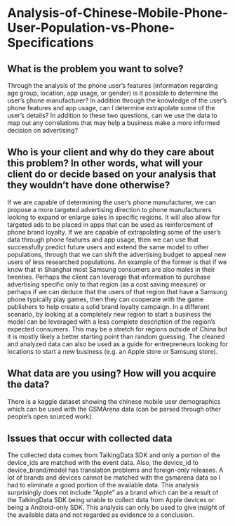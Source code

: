 # Analysis-of-Chinese-Mobile-Phone-User-Population-vs-Phone-Specifications
## What is the problem you want to solve?

  Through the analysis of the phone user’s features (information regarding age group, location, app usage, or gender) is it possible to determine the user’s phone manufacturer? In addition through the knowledge of the user’s phone features and app usage, can I determine extrapolate some of the user’s details? In addition to these two questions, can we use the data to map out any correlations that may help a business make a more informed decision on advertising?

## Who is your client and why do they care about this problem? In other words, what will your client do or decide based on your analysis that they wouldn’t have done otherwise?

  If we are capable of determining the user’s phone manufacturer, we can propose a more targeted advertising direction to phone manufacturers looking to expand or enlarge sales in specific regions. It will also allow for targeted ads to be placed in apps that can be used as reinforcement of phone brand loyalty. If we are capable of extrapolating some of the user’s data through phone features and app usage, then we can use that successfully predict future users and extend the same model to other populations, through that we can shift the advertising budget to appeal new users of less researched populations. 
  An example of the former is that if we know that in Shanghai most Samsung consumers are also males in their twenties. Perhaps the client can leverage that information to purchase advertising specific only to that region (as a cost saving measure) or perhaps if we can deduce that the users of that region that have a Samsung phone typically play games, then they can cooperate with the game publishers to help create a solid brand loyalty campaign. In a different scenario, by looking at a completely new region to start a business the model can be leveraged with a less complete description of the region’s expected consumers. This may be a stretch for regions outside of China but it is mostly likely a better starting point than random guessing. The cleaned and analyzed data can also be used as a guide for entrepreneurs looking for locations to start a new business (e.g. an Apple store or Samsung store).  

## What data are you using? How will you acquire the data?

  There is a kaggle dataset showing the chinese mobile user demographics which can be used with the GSMArena data (can be parsed through other people’s open sourced work). 

## Issues that occur with collected data
	
  The collected data comes from TalkingData SDK and only a portion of the device_ids are matched with the event data. Also, the device_id to device_brand/model has translation problems and foreign-only releases. A lot of brands and devices cannot be matched with the gsmarena data so I had to eliminate a good portion of the available data. This analysis surprisingly does not include "Apple" as a brand which can be a result of the TalkingData SDK being unable to collect data from Apple devices or being a Android-only SDK. This analysis can only be used to give insight of the available data and not regarded as evidence to a conclusion. 
